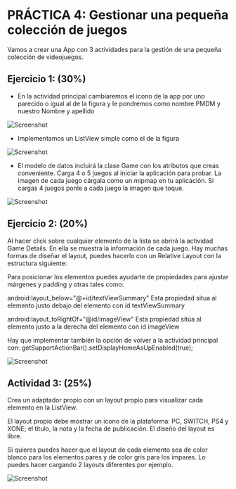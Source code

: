 # PRÁCTICA 4: Gestionar una pequeña colección de juegos

Vamos a crear una App con 3 actividades para la gestión de una pequeña colección de
videojuegos.

## Ejercicio 1: (30%)

- En la actividad principal cambiaremos el icono de la app por uno parecido o igual al
de la figura y le pondremos como nombre PMDM y nuestro Nombre y apellido

![Screenshot](/pantallazos/capt1.png)

- Implementamos un ListView simple como el de la figura

![Screenshot](/pantallazos/capt2.png)

- El modelo de datos incluirá la clase Game con los atributos que creas conveniente.
Carga 4 o 5 juegos al iniciar la aplicación para probar. La imagen de cada juego
cárgala como un mipmap en tu aplicación. Si cargas 4 juegos ponle a cada juego la
imagen que toque.

![Screenshot](/pantallazos/capt3.png)

## Ejercicio 2: (20%)

Al hacer click sobre cualquier elemento de la lista se abrirá la actividad Game Details. En
ella se muestra la información de cada juego. Hay muchas formas de diseñar el layout,
puedes hacerlo con un Relative Layout con la estructura siguiente:

Para posicionar los elementos puedes ayudarte de propiedades para ajustar márgenes y
padding y otras tales como:

android:layout_below="@+id/textViewSummary" Esta propiedad situa al
elemento justo debajo del elemento con id textViewSummary

android:layout_toRightOf="@id/imageView" Esta propiedad sitúa al elemento
justo a la derecha del elemento con id imageView

Hay que implementar también la opción de volver a la actividad principal con:
getSupportActionBar().setDisplayHomeAsUpEnabled(true);

![Screenshot](/pantallazos/capt1.png)

## Actividad 3: (25%)

Crea un adaptador propio con un layout propio para visualizar cada elemento en la ListView.

El layout propio debe mostrar un icono de la plataforma: PC, SWITCH, PS4 y XONE; el
título, la nota y la fecha de publicación. El diseño del layout es libre.

Si quieres puedes hacer que el layout de cada elemento sea de color blanco para los
elementos pares y de color gris para los impares. Lo puedes hacer cargando 2 layouts
diferentes por ejemplo.

![Screenshot](/pantallazos/capt4.png)
